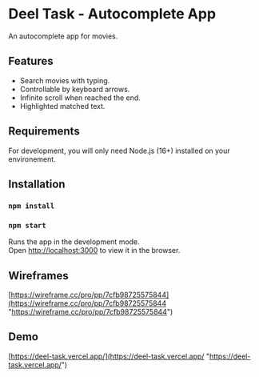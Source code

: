 # Deel Task - Autocomplete App

An autocomplete app for movies.

## Features
- Search movies with typing.
- Controllable by keyboard arrows.
- Infinite scroll when reached the end.
- Highlighted matched text.

## Requirements
For development, you will only need Node.js (16+) installed on your environement.

## Installation

### `npm install`
### `npm start`

Runs the app in the development mode.\
Open [http://localhost:3000](http://localhost:3000) to view it in the browser.

## Wireframes

[https://wireframe.cc/pro/pp/7cfb98725575844](https://wireframe.cc/pro/pp/7cfb98725575844 "https://wireframe.cc/pro/pp/7cfb98725575844")

## Demo

[https://deel-task.vercel.app/](https://deel-task.vercel.app/ "https://deel-task.vercel.app/")
